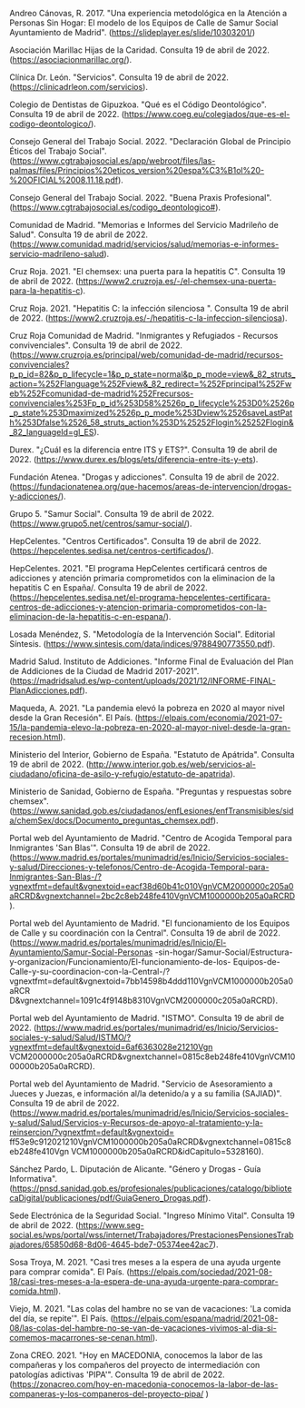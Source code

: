 Andreo Cánovas, R. 2017. "Una experiencia metodológica en la Atención a Personas Sin Hogar: El modelo de los Equipos de Calle de Samur Social Ayuntamiento de Madrid". (https://slideplayer.es/slide/10303201/)

Asociación Marillac Hijas de la Caridad. Consulta 19 de abril de 2022. (https://asociacionmarillac.org/).

Clínica Dr. León. "Servicios". Consulta 19 de abril de 2022. (https://clinicadrleon.com/servicios).

Colegio de Dentistas de Gipuzkoa. "Qué es el Código Deontológico". Consulta 19 de abril de 2022. (https://www.coeg.eu/colegiados/que-es-el-codigo-deontologico/).

Consejo General del Trabajo Social. 2022. "Declaración Global de Principio Éticos del Trabajo Social". (https://www.cgtrabajosocial.es/app/webroot/files/las-palmas/files/Principios%20eticos_version%20espa%C3%B1ol%20-%20OFICIAL%2008.11.18.pdf).

Consejo General del Trabajo Social. 2022. "Buena Praxis Profesional". (https://www.cgtrabajosocial.es/codigo_deontologico#).

Comunidad de Madrid. "Memorias e Informes del Servicio Madrileño de Salud". Consulta 19 de abril de 2022. (https://www.comunidad.madrid/servicios/salud/memorias-e-informes-servicio-madrileno-salud).

Cruz Roja. 2021. "El chemsex: una puerta para la hepatitis C". Consulta 19 de abril de 2022. (https://www2.cruzroja.es/-/el-chemsex-una-puerta-para-la-hepatitis-c).

Cruz Roja. 2021. "Hepatitis C: la infección silenciosa ". Consulta 19 de abril de 2022. (https://www2.cruzroja.es/-/hepatitis-c-la-infeccion-silenciosa).

Cruz Roja Comunidad de Madrid. "Inmigrantes y Refugiados - Recursos convivenciales". Consulta 19 de abril de 2022. (https://www.cruzroja.es/principal/web/comunidad-de-madrid/recursos-convivenciales?p_p_id=82&p_p_lifecycle=1&p_p_state=normal&p_p_mode=view&_82_struts_action=%252Flanguage%252Fview&_82_redirect=%252Fprincipal%252Fweb%252Fcomunidad-de-madrid%252Frecursos-convivenciales%253Fp_p_id%253D58%2526p_p_lifecycle%253D0%2526p_p_state%253Dmaximized%2526p_p_mode%253Dview%2526saveLastPath%253Dfalse%2526_58_struts_action%253D%25252Flogin%25252Flogin&_82_languageId=gl_ES).

Durex. "¿Cuál es la diferencia entre ITS y ETS?". Consulta 19 de abril de 2022. (https://www.durex.es/blogs/ets/diferencia-entre-its-y-ets).

Fundación Atenea. "Drogas y adicciones". Consulta 19 de abril de 2022. (https://fundacionatenea.org/que-hacemos/areas-de-intervencion/drogas-y-adicciones/).

Grupo 5. "Samur Social". Consulta 19 de abril de 2022. (https://www.grupo5.net/centros/samur-social/).

HepCelentes. "Centros Certificados". Consulta 19 de abril de 2022. (https://hepcelentes.sedisa.net/centros-certificados/).

HepCelentes. 2021. "El programa HepCelentes certificará centros de adicciones y atención primaria comprometidos con la eliminacion de la hepatitis C en España/. Consulta 19 de abril de 2022. (https://hepcelentes.sedisa.net/el-programa-hepcelentes-certificara-centros-de-adicciones-y-atencion-primaria-comprometidos-con-la-eliminacion-de-la-hepatitis-c-en-espana/).

Losada Menéndez, S. "Metodología de la Intervención Social". Editorial Síntesis. (https://www.sintesis.com/data/indices/9788490773550.pdf).

Madrid Salud. Instituto de Addiciones. "Informe Final de Evaluación del Plan de Addiciones de la Ciudad de Madrid 2017-2021". (https://madridsalud.es/wp-content/uploads/2021/12/INFORME-FINAL-PlanAdicciones.pdf).

Maqueda, A. 2021. "La pandemia elevó la pobreza en 2020 al mayor nivel desde la Gran Recesión". El País. (https://elpais.com/economia/2021-07-15/la-pandemia-elevo-la-pobreza-en-2020-al-mayor-nivel-desde-la-gran-recesion.html).

Ministerio del Interior, Gobierno de España. "Estatuto de Apátrida". Consulta 19 de abril de 2022. (http://www.interior.gob.es/web/servicios-al-ciudadano/oficina-de-asilo-y-refugio/estatuto-de-apatrida).

Ministerio de Sanidad, Gobierno de España. "Preguntas y respuestas sobre chemsex". (https://www.sanidad.gob.es/ciudadanos/enfLesiones/enfTransmisibles/sida/chemSex/docs/Documento_preguntas_chemsex.pdf).

Portal web del Ayuntamiento de Madrid. "Centro de Acogida Temporal para Inmigrantes 'San Blas'". Consulta 19 de abril de 2022. (https://www.madrid.es/portales/munimadrid/es/Inicio/Servicios-sociales-y-salud/Direcciones-y-telefonos/Centro-de-Acogida-Temporal-para-Inmigrantes-San-Blas-/?vgnextfmt=default&vgnextoid=eacf38d60b41c010VgnVCM2000000c205a0aRCRD&vgnextchannel=2bc2c8eb248fe410VgnVCM1000000b205a0aRCRD).

Portal web del Ayuntamiento de Madrid. "El funcionamiento de los Equipos de Calle y su coordinación con la Central". Consulta 19 de abril de 2022. (https://www.madrid.es/portales/munimadrid/es/Inicio/El-Ayuntamiento/Samur-Social-Personas
-sin-hogar/Samur-Social/Estructura-y-organizacion/Funcionamiento/El-funcionamiento-de-los-
Equipos-de-Calle-y-su-coordinacion-con-la-Central-/?vgnextfmt=default&vgnextoid=7bb14598b4ddd110VgnVCM1000000b205a0aRCR
D&vgnextchannel=1091c4f9148b8310VgnVCM2000000c205a0aRCRD).

Portal web del Ayuntamiento de Madrid. "ISTMO". Consulta 19 de abril de 2022. (https://www.madrid.es/portales/munimadrid/es/Inicio/Servicios-sociales-y-salud/Salud/ISTMO/?vgnextfmt=default&vgnextoid=6af6363028e21210Vgn
VCM2000000c205a0aRCRD&vgnextchannel=0815c8eb248fe410VgnVCM1000000b205a0aRCRD).

Portal web del Ayuntamiento de Madrid. "Servicio de Asesoramiento a Jueces y Juezas, e información al/la detenido/a y a su familia (SAJIAD)". Consulta 19 de abril de 2022. (https://www.madrid.es/portales/munimadrid/es/Inicio/Servicios-sociales-y-salud/Salud/Servicios-y-Recursos-de-apoyo-al-tratamiento-y-la-reinsercion/?vgnextfmt=default&vgnextoid=
ff53e9c912021210VgnVCM1000000b205a0aRCRD&vgnextchannel=0815c8eb248fe410Vgn
VCM1000000b205a0aRCRD&idCapitulo=5328160).

Sánchez Pardo, L. Diputación de Alicante. "Género y Drogas - Guía Informativa". (https://pnsd.sanidad.gob.es/profesionales/publicaciones/catalogo/bibliotecaDigital/publicaciones/pdf/GuiaGenero_Drogas.pdf).

Sede Electrónica de la Seguridad Social. "Ingreso Mínimo Vital". Consulta 19 de abril de 2022. (https://www.seg-social.es/wps/portal/wss/internet/Trabajadores/PrestacionesPensionesTrabajadores/65850d68-8d06-4645-bde7-05374ee42ac7).

Sosa Troya, M. 2021. "Casi tres meses a la espera de una ayuda urgente para comprar comida". El País. (https://elpais.com/sociedad/2021-08-18/casi-tres-meses-a-la-espera-de-una-ayuda-urgente-para-comprar-comida.html).
 
Viejo, M. 2021. "Las colas del hambre no se van de vacaciones: 'La comida del día, se repite'". El País. (https://elpais.com/espana/madrid/2021-08-08/las-colas-del-hambre-no-se-van-de-vacaciones-vivimos-al-dia-si-comemos-macarrones-se-cenan.html).

Zona CREO. 2021. "Hoy en MACEDONIA, conocemos la labor de las compañeras y los compañeros del proyecto de intermediación con patologías adictivas 'PIPA'". Consulta 19 de abril de 2022. (https://zonacreo.com/hoy-en-macedonia-conocemos-la-labor-de-las-companeras-y-los-companeros-del-proyecto-pipa/ )
